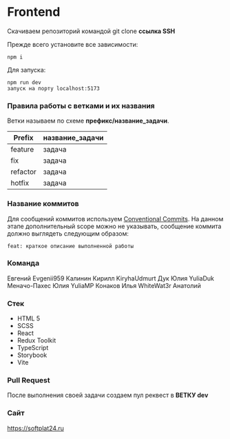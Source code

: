 # Frontend

Скачиваем репозиторий командой git clone **ссылка SSH**

Прежде всего установите все зависимости:

    npm i 

Для запуска:

    npm run dev 
    запуск на порту localhost:5173

### Правила работы с ветками и их названия

Ветки называем по схеме **префикс/название_задачи**.

| Prefix   | название_задачи |
| -------- | --------------- |
| feature  | задача          |
| fix      | задача          |
| refactor | задача          |
| hotfix   | задача          |

### Название коммитов

Для сообщений коммитов используем [Conventional Commits](https://www.conventionalcommits.org/en/v1.0.0/). На данном этапе дополнительный scope можно не указывать, сообщение коммита должно выглядеть следующим образом:

    feat: краткое описание выполненной работы

### Команда

Евгений Evgenii959
Калинин Кирилл KiryhaUdmurt
Дук Юлия YuliaDuk
Меначо-Пахес Юлия YuliaMP
Конаков Илья WhiteWat3r
Анатолий 

### Стек

- HTML 5
- SCSS
- React
- Redux Toolkit
- TypeScript
- Storybook
- Vite

### Pull Request

После выполнения своей задачи создаем пул реквест в **ВЕТКУ dev**

### Сайт

 https://softplat24.ru
